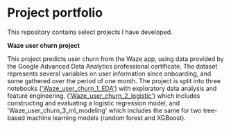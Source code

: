 # Project portfolio

This repository contains select projects I have developed.

**Waze user churn project**

This project predicts user churn from the Waze app, using data provided by the Google Advanced Data Analytics professional certificate. The dataset represents several variables on user information since onboarding, and some gathered over the period of one month. The project is split into three notebooks (['Waze_user_churn_1_EDA'](https://github.com/davkosc/project-portfolio/blob/main/Waze_user_churn_1_EDA.ipynb)) with exploratory data analysis and feature engineering, (['Waze_user_churn_2_logistic'](https://github.com/davkosc/project-portfolio/blob/main/Waze_user_churn_2_logistic.ipynb)) which includes constructing and evaluating a logistic regression model, and 'Waze_user_churn_3_ml_modeling' which includes the same for two tree-based machine learning models (random forest and XGBoost).
